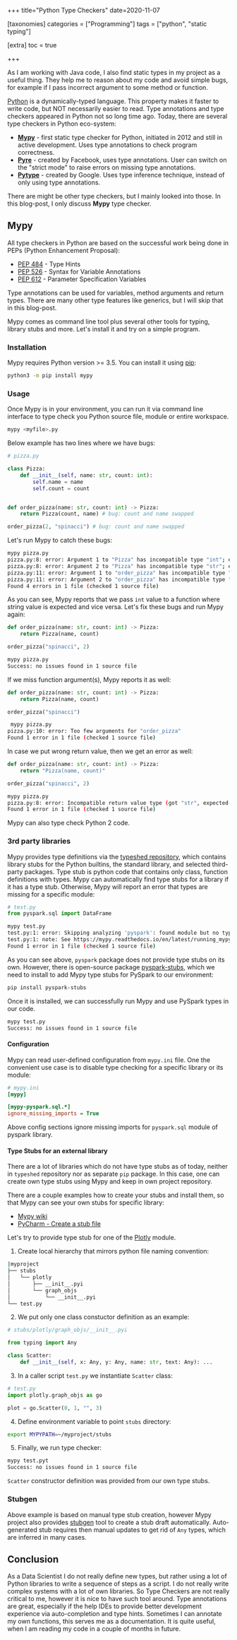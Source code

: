 +++
title="Python Type Checkers"
date=2020-11-07

[taxonomies]
categories = ["Programming"]
tags = ["python", "static typing"]

[extra]
toc = true

+++

As I am working with Java code, I also find static types in my project as a useful thing. They help me to reason about my code
and avoid simple bugs, for example if I pass incorrect argument to some method or function. 

<!-- more -->

[Python](https://en.wikipedia.org/wiki/Python_%28programming_language%29) is a dynamically-typed language. 
This property makes it faster to write code, but NOT necessarily easier to read. Type annotations and type checkers appeared in Python not so long time ago. Today, there are several type checkers in Python eco-system:

- [**Mypy**](http://mypy-lang.org/) - first static type checker for Python, initiated in 2012 and still in active development. Uses type annotations to check program correctness.
- [**Pyre**](https://pyre-check.org/docs/getting-started) - created by Facebook, uses type annotations. User can switch on the "strict mode" to raise errors on missing type annotations.
- [**Pytype**](https://google.github.io/pytype/) - created by Google. Uses type inference technique, instead of only using type annotations.

There are might be other type checkers, but I mainly looked into those. In this blog-post, I only discuss **Mypy** type checker. 

## Mypy

All type checkers in Python are based on the successful work being done in PEPs (Python Enhancement Proposal):
- [PEP 484](https://www.python.org/dev/peps/pep-0484/) - Type Hints
- [PEP 526](https://www.python.org/dev/peps/pep-0526/) - Syntax for Variable Annotations
- [PEP 612](https://www.python.org/dev/peps/pep-0612/) - Parameter Specification Variables

Type annotations can be used for variables, method arguments and return types. 
There are many other type features like generics, but I will skip that in this blog-post.

Mypy comes as command line tool plus several other tools for typing, library stubs and more. Let's install it and try on a simple program.

### Installation

Mypy requires Python version >= 3.5. You can install it using [pip](https://pip.pypa.io/en/stable/installing/):

```bash
python3 -m pip install mypy
```

### Usage

Once Mypy is in your environment, you can run it via command line interface to type check you Python source file, module or entire workspace.

```bash
mypy <myfile>.py
```

Below example has two lines where we have bugs:

```python
# pizza.py

class Pizza:
    def __init__(self, name: str, count: int):
        self.name = name
        self.count = count


def order_pizza(name: str, count: int) -> Pizza:
    return Pizza(count, name) # bug: count and name swapped

order_pizza(2, "spinacci") # bug: count and name swapped
```

Let's run Mypy to catch these bugs:

```bash
mypy pizza.py
pizza.py:8: error: Argument 1 to "Pizza" has incompatible type "int"; expected "str"
pizza.py:8: error: Argument 2 to "Pizza" has incompatible type "str"; expected "int"
pizza.py:11: error: Argument 1 to "order_pizza" has incompatible type "int"; expected "str"
pizza.py:11: error: Argument 2 to "order_pizza" has incompatible type "str"; expected "int"
Found 4 errors in 1 file (checked 1 source file)
```

As you can see, Mypy reports that we pass `int` value to a function where string value is expected and vice versa.
Let's fix these bugs and run Mypy again:

```python
def order_pizza(name: str, count: int) -> Pizza:
    return Pizza(name, count)

order_pizza("spinacci", 2)
```
``` bash
mypy pizza.py
Success: no issues found in 1 source file
```

If we miss function argument(s), Mypy reports it as well:

```python
def order_pizza(name: str, count: int) -> Pizza:
    return Pizza(name, count)

order_pizza("spinacci")
```

```bash
 mypy pizza.py
pizza.py:10: error: Too few arguments for "order_pizza"
Found 1 error in 1 file (checked 1 source file)
```

In case we put wrong return value, then we get an error as well:

```python
def order_pizza(name: str, count: int) -> Pizza:
    return "Pizza(name, count)"

order_pizza("spinacci", 2)
```

```bash
mypy pizza.py
pizza.py:8: error: Incompatible return value type (got "str", expected "Pizza")
Found 1 error in 1 file (checked 1 source file)
```

Mypy can also type check Python 2 code.

### 3rd party libraries

 Mypy provides type definitions via the [typeshed repository](https://github.com/python/typeshed), 
 which contains library stubs for the Python builtins, the standard library, and selected third-party packages.
 Type stub is python code that contains only class, function definitions with types. 
 Mypy can automatically find type stubs for a library if it has a type stub. 
 Otherwise, Mypy will report an error that types are missing for a specific module:

 ```python
 # test.py
 from pyspark.sql import DataFrame
 ```

 ```bash
 mypy test.py
test.py:1: error: Skipping analyzing 'pyspark': found module but no type hints or library stubs
test.py:1: note: See https://mypy.readthedocs.io/en/latest/running_mypy.html#missing-imports
Found 1 error in 1 file (checked 1 source file)
 ```

 As you can see above, `pyspark` package does not provide type stubs on its own. However, there is open-source package 
[pyspark-stubs](https://pypi.org/project/pyspark-stubs/), which we need to install to add Mypy type stubs for PySpark to our environment:

```bash
pip install pyspark-stubs
```
Once it is installed, we can successfully run Mypy and use PySpark types in our code.

```bash
mypy test.py
Success: no issues found in 1 source file
```

#### Configuration

Mypy can read user-defined configuration from `mypy.ini` file. One the convenient use case is to disable type checking for a specific library or
its module:

```ini
# mypy.ini
[mypy]

[mypy-pyspark.sql.*]
ignore_missing_imports = True
```

Above config sections ignore missing imports for `pyspark.sql` module of pyspark library.

#### Type Stubs for an external library

There are a lot of libraries which do not have type stubs as of today, neither in `typeshed` repository nor as separate `pip` package. 
In this case, one can create own type stubs using Mypy and keep in own project repository. 

There are a couple examples how to create your stubs and install them, so that Mypy can see your own stubs for specific library:

- [Mypy wiki](https://github.com/python/mypy/wiki/Creating-Stubs-For-Python-Modules)
- [PyCharm - Create a stub file](https://www.jetbrains.com/help/pycharm/stubs.html#create-stub-external)

Let's try to provide type stub for one of the [Plotly](https://plotly.com/python/getting-started/) module.

1. Create local hierarchy that mirrors python file naming convention:

```bash
|myproject
├── stubs
│   └── plotly
│       ├── __init__.pyi
│       └── graph_objs
│           └── __init__.pyi
└── test.py
```

2. We put only one class constuctor definition as an example:

```python
# stubs/plotly/graph_objs/__init__.pyi

from typing import Any

class Scatter:
    def __init__(self, x: Any, y: Any, name: str, text: Any): ...
```

3. In a caller script `test.py` we instantiate `Scatter` class:

```python
# test.py
import plotly.graph_objs as go

plot = go.Scatter(0, 1, "", 3)
```

4. Define environment variable to point `stubs` directory:

```bash
export MYPYPATH=~/myproject/stubs
```

5. Finally, we run type checker:

```bash
mypy test.pyt
Success: no issues found in 1 source file
```

`Scatter` constructor definition was provided from our own type stubs.

### Stubgen

Above example is based on manual type stub creation, however Mypy project also provides [stubgen](https://mypy.readthedocs.io/en/stable/stubgen.html) tool to create a stub draft automatically.
Auto-generated stub requires then manual updates to get rid of `Any` types, which are inferred in many cases.

## Conclusion

As a Data Scientist I do not really define new types, but rather using a lot of Python libraries to write a sequence of steps as a script.
I do not really write complex systems with a lot of own libraries. So Type Checkers are not really critical to me, however it is nice to
have such tool around. Type annotations are great, especially if the help IDEs to provide better development experience via auto-completion 
and type hints. Sometimes I can annotate my own functions, this serves me as a documentation. 
It is quite useful, when I am reading my code in a couple of months in future.
